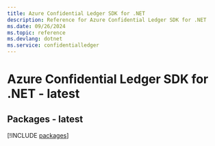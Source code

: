 ```yaml
---
title: Azure Confidential Ledger SDK for .NET
description: Reference for Azure Confidential Ledger SDK for .NET
ms.date: 09/26/2024
ms.topic: reference
ms.devlang: dotnet
ms.service: confidentialledger
---
```

# Azure Confidential Ledger SDK for .NET - latest
## Packages - latest
[!INCLUDE [packages](confidential-ledger-index.md)]